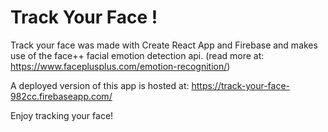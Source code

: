 # Track Your Face !

Track your face was made with Create React App and Firebase and makes use of the face++ facial emotion detection api. (read more at: https://www.faceplusplus.com/emotion-recognition/)

A deployed version of this app is hosted at: https://track-your-face-982cc.firebaseapp.com/

Enjoy tracking your face!
